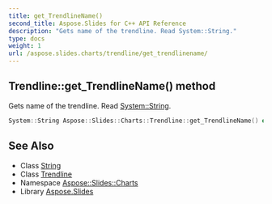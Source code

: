 ```yaml
---
title: get_TrendlineName()
second_title: Aspose.Slides for C++ API Reference
description: "Gets name of the trendline. Read System::String."
type: docs
weight: 1
url: /aspose.slides.charts/trendline/get_trendlinename/
---
```

## Trendline::get_TrendlineName() method


Gets name of the trendline. Read [System::String](../../../system/string/).

```cpp
System::String Aspose::Slides::Charts::Trendline::get_TrendlineName() override
```

## See Also

* Class [String](../../../system/string/)
* Class [Trendline](../)
* Namespace [Aspose::Slides::Charts](../../)
* Library [Aspose.Slides](../../../)